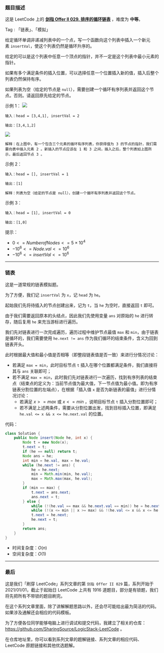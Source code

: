 ### 题目描述

这是 LeetCode 上的 **[剑指 Offer II 029. 排序的循环链表](https://leetcode.cn/problems/4ueAj6/solution/by-ac_oier-kqv3/)** ，难度为 **中等**。

Tag : 「链表」、「模拟」



给定循环单调非递减列表中的一个点，写一个函数向这个列表中插入一个新元素 `insertVal`，使这个列表仍然是循环升序的。

给定的可以是这个列表中任意一个顶点的指针，并不一定是这个列表中最小元素的指针。

如果有多个满足条件的插入位置，可以选择任意一个位置插入新的值，插入后整个列表仍然保持有序。

如果列表为空（给定的节点是 `null`），需要创建一个循环有序列表并返回这个节点。否则。请返回原先给定的节点。

示例 1：
![](https://assets.leetcode.com/uploads/2019/01/19/example_1_before_65p.jpg)

```
输入：head = [3,4,1], insertVal = 2

输出：[3,4,1,2]
```
![](https://assets.leetcode.com/uploads/2019/01/19/example_1_after_65p.jpg)
```
解释：在上图中，有一个包含三个元素的循环有序列表，你获得值为 3 的节点的指针，我们需要向表中插入元素 2 。新插入的节点应该在 1 和 3 之间，插入之后，整个列表如上图所示，最后返回节点 3 。
```

示例 2：
```
输入：head = [], insertVal = 1

输出：[1]

解释：列表为空（给定的节点是 null），创建一个循环有序列表并返回这个节点。
```
示例 3：
```
输入：head = [1], insertVal = 0

输出：[1,0]
```

提示：
* $0 <= Number of Nodes <= 5 \times 10^4$
* $-10^6 <= Node.val <= 10^6$
* $-10^6 <= insertVal <= 10^6$

---

### 链表

这是一道常规的链表模拟题。

为了方便，我们记 `insertVal` 为 `x`，记 `head` 为 `he`。

起始我们先将待插入的节点创建出来，记为 `t`，当 `he` 为空时，直接返回 `t` 即可。

由于我们需要返回原本的头结点，因此我们先使用变量 `ans` 对原始的 `he` 进行转存，随后复用 `he` 来充当游标进行遍历。

我们先对链表进行一次完成遍历，遍历过程中维护节点最值 `max` 和 `min`，由于链表是循环的，我们需要使用 `he.next != ans` 作为我们循环的结束条件，含义为回到链表开头。

此时根据最大值和最小值是否相等（即整段链表值是否一致）来进行分情况讨论：

* 若满足 `max = min`，此时目标节点 `t` 插入在哪个位置都满足条件，我们直接将其与 `ans` 关联即可；
* 若不满足 `max = min`，此时我们先对链表进行一次遍历，找到有序列表的结束点（结束点的定义为：当前节点值为最大值，下一节点值为最小值。即为有序链表分割位置的左端点），在根据「插入值 `x` 是否为新链表的最值」进行分情况讨论：
    * 若满足 $x >= max$ 或 $x <= min$ ，说明目标节点 `t` 插入分割位置即可；
    * 若不满足上述两条件，需要从分割位置出发，找到目标插入位置，即满足 `he.val <= x && x <= he.next.val` 的位置。

代码：
```Java
class Solution {
    public Node insert(Node he, int x) {
        Node t = new Node(x);
        t.next = t;
        if (he == null) return t;
        Node ans = he;
        int min = he.val, max = he.val;
        while (he.next != ans) {
            he = he.next;
            min = Math.min(min, he.val);
            max = Math.max(max, he.val);
        }
        if (min == max) {
            t.next = ans.next;
            ans.next = t;
        } else {
            while (!(he.val == max && he.next.val == min)) he = he.next;
            while (!(x <= min || x >= max) && !(he.val <= x && x <= he.next.val)) he = he.next;
            t.next = he.next;
            he.next = t;
        }
        return ans;
    }
}
```
* 时间复杂度：$O(n)$
* 空间复杂度：$O(1)$

---

### 最后

这是我们「刷穿 LeetCode」系列文章的第 `剑指 Offer II 029` 篇，系列开始于 2021/01/01，截止于起始日 LeetCode 上共有 1916 道题目，部分是有锁题，我们将先把所有不带锁的题目刷完。

在这个系列文章里面，除了讲解解题思路以外，还会尽可能给出最为简洁的代码。如果涉及通解还会相应的代码模板。

为了方便各位同学能够电脑上进行调试和提交代码，我建立了相关的仓库：https://github.com/SharingSource/LogicStack-LeetCode 。

在仓库地址里，你可以看到系列文章的题解链接、系列文章的相应代码、LeetCode 原题链接和其他优选题解。

